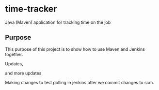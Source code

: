 # time-tracker
Java (Maven) application for tracking time on the job

## Purpose

This purpose of this project is to show how to use Maven and Jenkins together.

Updates, 

and more updates

Making changes to test polling in jenkins after we commit changes to scm.
